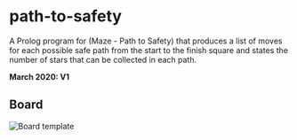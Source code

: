 # path-to-safety
A Prolog program for (Maze - Path to Safety) that produces a list of moves for each possible safe path from the start to the finish square and states the number of stars that can be collected in each path.

**March 2020: V1**

## Board
![Board template](https://github.com/mariammakram/path-to-safety/blob/master/board.png)
